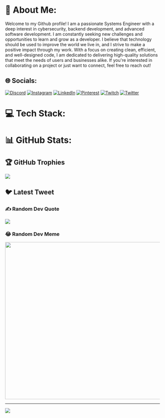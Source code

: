 # 💫 About Me:
Welcome to my Github profile! I am a passionate Systems Engineer with a deep interest in cybersecurity, backend development, and advanced software development. I am constantly seeking new challenges and opportunities to learn and grow as a developer. I believe that technology should be used to improve the world we live in, and I strive to make a positive impact through my work. With a focus on creating clean, efficient, and well-designed code, I am dedicated to delivering high-quality solutions that meet the needs of users and businesses alike. If you're interested in collaborating on a project or just want to connect, feel free to reach out!

## 🌐 Socials:
 [![Discord](https://img.shields.io/badge/Discord-%237289DA.svg?logo=discord&logoColor=white)](https://discord.gg/Juaesm#0069) [![Instagram](https://img.shields.io/badge/Instagram-%23E4405F.svg?logo=Instagram&logoColor=white)](https://instagram.com/Juaesm_17) [![LinkedIn](https://img.shields.io/badge/LinkedIn-%230077B5.svg?logo=linkedin&logoColor=white)](https://linkedin.com/in/juaesm) [![Pinterest](https://img.shields.io/badge/Pinterest-%23E60023.svg?logo=Pinterest&logoColor=white)](https://pinterest.com/jmuozdaz0077) [![Twitch](https://img.shields.io/badge/Twitch-%239146FF.svg?logo=Twitch&logoColor=white)](https://twitch.tv/JuanMudi) [![Twitter](https://img.shields.io/badge/Twitter-%231DA1F2.svg?logo=Twitter&logoColor=white)](https://twitter.com/JuanEst31598136) 

# 💻 Tech Stack:
<!-- Aquí puedes agrupar tus tecnologías relacionadas para mejorar la legibilidad. -->

# 📊 GitHub Stats:
<!-- Aquí puedes actualizar tus estadísticas de GitHub para incluir tus contribuciones privadas. -->

## 🏆 GitHub Trophies
![](https://github-profile-trophy.vercel.app/?username=JuanMudi&theme=radical&no-frame=false&no-bg=true&margin-w=4)

## 🐦 Latest Tweet
<!-- Aquí puedes personalizar tu tarjeta de Tweet más reciente para que coincida con el resto de tu perfil. -->

### ✍️ Random Dev Quote
![](https://quotes-github-readme.vercel.app/api?type=vetical&theme=radical)

### 😂 Random Dev Meme
<img src="https://rm.up.railway.app/" width="512px"/>

---
[![](https://visitcount.itsvg.in/api?id=JuanMudi&icon=2&color=1)](https://visitcount.itsvg.in)

<!-- Proudly created with GPRM ( https://gprm.itsvg.in ) -->
